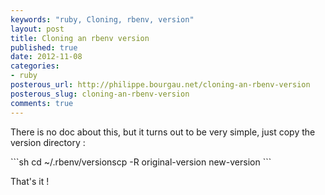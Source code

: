 ```yaml
---
keywords: "ruby, Cloning, rbenv, version"
layout: post
title: Cloning an rbenv version
published: true
date: 2012-11-08
categories:
- ruby
posterous_url: http://philippe.bourgau.net/cloning-an-rbenv-version
posterous_slug: cloning-an-rbenv-version
comments: true
---
```

<p>There is no doc about this, but it turns out to be very simple, just copy the version directory :</p>
```sh
cd ~/.rbenv/versionscp -R original-version new-version
```
<p>That's it !</p>
